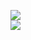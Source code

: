 [![](https://img.shields.io/badge/Made%20With-Github%20Spray-lightgrey.svg?style=for-the-badge&logo=github)](https://github.com/Annihil/github-spray#3368)  
[![](https://i.imgur.com/2DrTn0Z.gif)](https://github.com/Annihil/github-spray)
